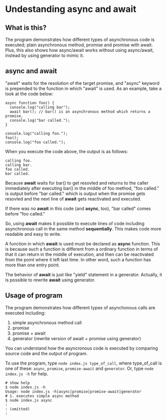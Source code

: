 # Undestanding async and await

## What is this?

The program demonstrates how different types of asynchronous code is executed;
plain asynchronous method, promise and  promise with await. Plus, this also
shows how async/await works without using async/await, instead by using
generator to mimic it.

## async and await

"await" waits for the resolution of the target promise, and "async" keyword is
prepended to the function in which "await" is used. As an example, take a
look at the code below:

```JavaScript:
async function foo() {
  console.log("calling bar");
  await bar(); // bar() is an asynchronous method which returns a promise.
  console.log("bar called.");
}

console.log("calling foo.");
foo();
console.log("foo called.");
```

When you execute the code above, the output is as follows:

```
calling foo.
calling bar.
foo called.
bar called.
```

Because **await** waits for bar() to get resovled and returns to the caller
immediately after executing bar() in the middle of foo method, "foo called." is
output before "bar called." which is output when the promise gets resovled and
the next line of **await** gets reactivated and executed.

If there was no **await** in this code (and **async**, too), "bar called" comes
before "foo called."

So, using **await** makes it possible to execute lines of code including
asynchronous call in the same method **sequentially**. This makes code more
readable and easy to write.

A function in which **await** is used must be declared as **async** function.
This is because such a function is different from a ordinary function in terms
of that it can return in the middle of execution, and then can be reactivated
from the point where it left last time. In other word, such a function has more
than one entry point.

The behavior of **await** is just like "yield" statement in a generator.
Actually, it is possible to rewrite **await** using generator.

## Usage of program

The program demonstrates how different types of asynchonous calls are executed
including:

1. simple asynchronous method call
1. promise
1. promise + await
1. generator (rewrite version of await + promise using generator)

You can understand how the asyncronous code is executed by comparing source
code and the output of program.

To use the program, type `node index.js type_of_call`, where type_of_call
is one of these: `async`, `promise`, `promise-await` and `generator`. Or, type
`node index.js -h` for help.

```bash:
# show help
$ node index.js -h
Usage: node index.js -h|async|promise|promise-await|generator
# 1. executes simple async method
$ node index.js async
:
: (omitted)
:
```

